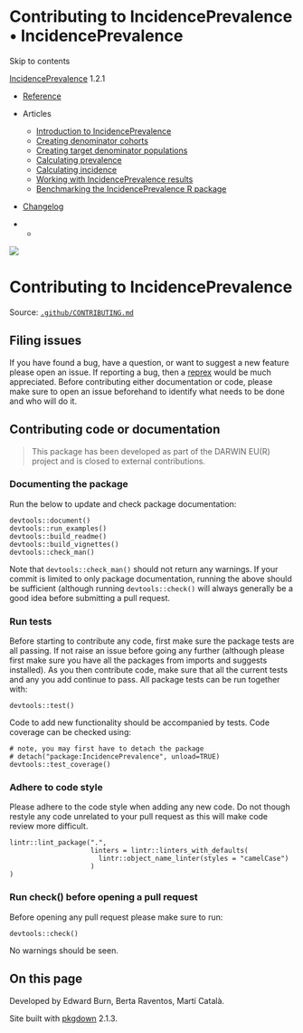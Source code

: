 # Contributing to IncidencePrevalence • IncidencePrevalence

Skip to contents

[IncidencePrevalence](index.html) 1.2.1

  * [Reference](reference/index.html)
  * Articles
    * [Introduction to IncidencePrevalence](articles/a01_Introduction_to_IncidencePrevalence.html)
    * [Creating denominator cohorts](articles/a02_Creating_denominator_populations.html)
    * [Creating target denominator populations](articles/a03_Creating_target_denominator_populations.html)
    * [Calculating prevalence](articles/a04_Calculating_prevalence.html)
    * [Calculating incidence](articles/a05_Calculating_incidence.html)
    * [Working with IncidencePrevalence results](articles/a06_Working_with_IncidencePrevalence_Results.html)
    * [Benchmarking the IncidencePrevalence R package](articles/a07_benchmark.html)
  * [Changelog](news/index.html)


  *   * [](https://github.com/darwin-eu/IncidencePrevalence/)



![](logo.png)

# Contributing to IncidencePrevalence

Source: [`.github/CONTRIBUTING.md`](https://github.com/darwin-eu/IncidencePrevalence/blob/v1.2.1/.github/CONTRIBUTING.md)

## Filing issues

If you have found a bug, have a question, or want to suggest a new feature please open an issue. If reporting a bug, then a [reprex](https://reprex.tidyverse.org/) would be much appreciated. Before contributing either documentation or code, please make sure to open an issue beforehand to identify what needs to be done and who will do it.

## Contributing code or documentation

> This package has been developed as part of the DARWIN EU(R) project and is closed to external contributions.

### Documenting the package

Run the below to update and check package documentation:
    
    
    devtools::document() 
    devtools::run_examples()
    devtools::build_readme()
    devtools::build_vignettes()
    devtools::check_man()

Note that `devtools::check_man()` should not return any warnings. If your commit is limited to only package documentation, running the above should be sufficient (although running `devtools::check()` will always generally be a good idea before submitting a pull request.

### Run tests

Before starting to contribute any code, first make sure the package tests are all passing. If not raise an issue before going any further (although please first make sure you have all the packages from imports and suggests installed). As you then contribute code, make sure that all the current tests and any you add continue to pass. All package tests can be run together with:
    
    
    devtools::test()

Code to add new functionality should be accompanied by tests. Code coverage can be checked using:
    
    
    # note, you may first have to detach the package
    # detach("package:IncidencePrevalence", unload=TRUE)
    devtools::test_coverage()

### Adhere to code style

Please adhere to the code style when adding any new code. Do not though restyle any code unrelated to your pull request as this will make code review more difficult.
    
    
    lintr::lint_package(".",
                        linters = lintr::linters_with_defaults(
                          lintr::object_name_linter(styles = "camelCase")
                        )
    )

### Run check() before opening a pull request

Before opening any pull request please make sure to run:
    
    
    devtools::check() 

No warnings should be seen.

## On this page

Developed by Edward Burn, Berta Raventos, Martí Català.

Site built with [pkgdown](https://pkgdown.r-lib.org/) 2.1.3.
